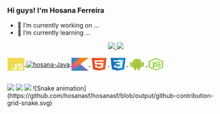 ### Hi guys!  I'm Hosana Ferreira 

- 🔭 I’m currently working on ...
- 🌱 I’m currently learning ...

<div align="center">
  <a href="https://github.com/hosanasf">
  <img height="180em" src="https://github-readme-stats.vercel.app/api?username=hosanasf&show_icons=true&theme=radical&include_all_commits=true&count_private=true"/>
  <img height="180em" src="https://github-readme-stats.vercel.app/api/top-langs/?username=hosanasf&layout=compact&langs_count=7&theme=radical"/>
</div>
  
<div style="display: inline_block"><br>
  <img align="center" alt="hosana-Js" height="30" width="40" src="https://raw.githubusercontent.com/devicons/devicon/master/icons/javascript/javascript-plain.svg">
  <img align="center" alt="hosana-Java" height="30" width="40" src = "https://cdn.jsdelivr.net/gh/devicons/devicon/icons/java/java-original.svg">
  <img align="center" alt="hosana-Kotlin" height="30" width="40" src="https://raw.githubusercontent.com/devicons/devicon/master/icons/kotlin/kotlin-original.svg">
  <img align="center" alt="hosana-HTML" height="30" width="40" src="https://raw.githubusercontent.com/devicons/devicon/master/icons/html5/html5-original.svg">
  <img align="center" alt="hosana-CSS" height="30" width="40" src="https://raw.githubusercontent.com/devicons/devicon/master/icons/css3/css3-original.svg">
  <img align="center" alt="hosana-android" height="30" width="40" src="https://raw.githubusercontent.com/devicons/devicon/master/icons/android/android-original.svg">
  <img align="center" alt="hosana-nodejs" height="30" width="40" src="https://raw.githubusercontent.com/devicons/devicon/master/icons/nodejs/nodejs-original.svg">
</div>
  
 ##
  
<div 
  <a href="https://www.instagram.com/hosanaferreiraofc/" target="_blank"><img src="https://img.shields.io/badge/-Instagram-%23E4405F?style=for-the-badge&logo=instagram&logoColor=white" target="_blank"></a>
  </a> 
  <a href = "hosanahsf@gmail.com"><img src="https://img.shields.io/badge/-Gmail-%23333?style=for-the-badge&logo=gmail&logoColor=white" target="_blank"></a>
  <a href=https://www.linkedin.com/in/hosana-ferreira-426284202/ target="_blank"><img src="https://img.shields.io/badge/-LinkedIn-%230077B5?style=for-the-badge&logo=linkedin&logoColor=white" target="_blank"></a> 
 ![Snake animation](https://github.com/hosanasf/hosanasf/blob/output/github-contribution-grid-snake.svg)
</div>


